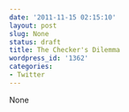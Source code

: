 ```yaml
---
date: '2011-11-15 02:15:10'
layout: post
slug: None
status: draft
title: The Checker's Dilemma
wordpress_id: '1362'
categories:
- Twitter
---
```


None
